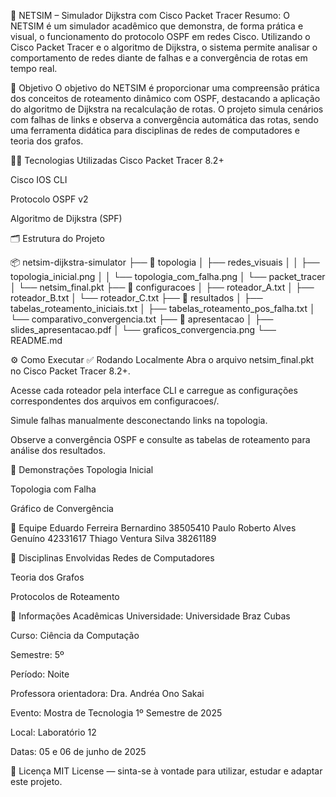 🚀 NETSIM – Simulador Dijkstra com Cisco Packet Tracer
Resumo: O NETSIM é um simulador acadêmico que demonstra, de forma prática e visual, o funcionamento do protocolo OSPF em redes Cisco. Utilizando o Cisco Packet Tracer e o algoritmo de Dijkstra, o sistema permite analisar o comportamento de redes diante de falhas e a convergência de rotas em tempo real.

🎯 Objetivo
O objetivo do NETSIM é proporcionar uma compreensão prática dos conceitos de roteamento dinâmico com OSPF, destacando a aplicação do algoritmo de Dijkstra na recalculação de rotas. O projeto simula cenários com falhas de links e observa a convergência automática das rotas, sendo uma ferramenta didática para disciplinas de redes de computadores e teoria dos grafos.

👨‍💻 Tecnologias Utilizadas
Cisco Packet Tracer 8.2+

Cisco IOS CLI

Protocolo OSPF v2

Algoritmo de Dijkstra (SPF)

🗂️ Estrutura do Projeto

📦 netsim-dijkstra-simulator
├── 📁 topologia
│   ├── redes_visuais
│   │   ├── topologia_inicial.png
│   │   └── topologia_com_falha.png
│   └── packet_tracer
│       └── netsim_final.pkt
├── 📁 configuracoes
│   ├── roteador_A.txt
│   ├── roteador_B.txt
│   └── roteador_C.txt
├── 📁 resultados
│   ├── tabelas_roteamento_iniciais.txt
│   ├── tabelas_roteamento_pos_falha.txt
│   └── comparativo_convergencia.txt
├── 📁 apresentacao
│   ├── slides_apresentacao.pdf
│   └── graficos_convergencia.png
└── README.md

⚙️ Como Executar
✅ Rodando Localmente
Abra o arquivo netsim_final.pkt no Cisco Packet Tracer 8.2+.

Acesse cada roteador pela interface CLI e carregue as configurações correspondentes dos arquivos em configuracoes/.

Simule falhas manualmente desconectando links na topologia.

Observe a convergência OSPF e consulte as tabelas de roteamento para análise dos resultados.

📸 Demonstrações
Topologia Inicial

Topologia com Falha

Gráfico de Convergência

👥 Equipe
Eduardo Ferreira Bernardino	38505410
Paulo Roberto Alves Genuíno	42331617
Thiago Ventura Silva	38261189

🧠 Disciplinas Envolvidas
Redes de Computadores

Teoria dos Grafos

Protocolos de Roteamento

🏫 Informações Acadêmicas
Universidade: Universidade Braz Cubas

Curso: Ciência da Computação

Semestre: 5º

Período: Noite

Professora orientadora: Dra. Andréa Ono Sakai

Evento: Mostra de Tecnologia 1º Semestre de 2025

Local: Laboratório 12

Datas: 05 e 06 de junho de 2025

📄 Licença
MIT License — sinta-se à vontade para utilizar, estudar e adaptar este projeto.
